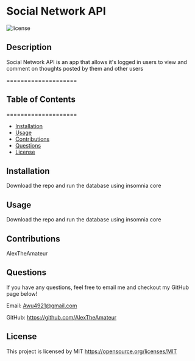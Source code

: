 # Social Network API

![license](https://img.shields.io/badge/license-MIT-yellowgreen)

## Description

Social Network API is an app that allows it's logged in users to view and comment on thoughts posted by them and other users

====================

## Table of Contents

====================

- [Installation](#installation)
- [Usage](#usage)
- [Contributions](#contibutions)
- [Questions](#questions)
- [License](#license)

## Installation

Download the repo and run the database using insomnia core

## Usage

Download the repo and run the database using insomnia core

## Contributions

AlexTheAmateur

## Questions

If you have any questions, feel free to email me and checkout my GitHub page below!

Email: Awu4921@gmail.com

GitHub: https://github.com/AlexTheAmateur

## License

This project is licensed by MIT
https://opensource.org/licenses/MIT
